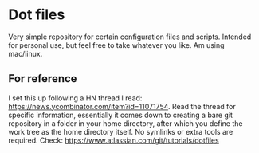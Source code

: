 # Dot files
Very simple repository for certain configuration files and scripts. Intended for personal use, but feel free to take whatever you like. Am using mac/linux.

## For reference
I set this up following a HN thread I read: https://news.ycombinator.com/item?id=11071754. Read the thread for specific information, essentially it comes down to creating a bare git repository in a folder in your home directory, after which you define the work tree as the home directory itself. No symlinks or extra tools are required.
Check: https://www.atlassian.com/git/tutorials/dotfiles

